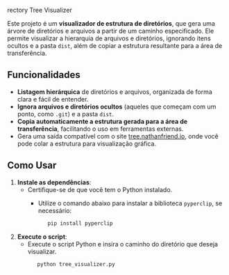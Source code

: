 rectory Tree Visualizer

Este projeto é um **visualizador de estrutura de diretórios**, que gera uma árvore de diretórios e arquivos a partir de um caminho especificado. Ele permite visualizar a hierarquia de arquivos e diretórios, ignorando itens ocultos e a pasta `dist`, além de copiar a estrutura resultante para a área de transferência.

## Funcionalidades

- **Listagem hierárquica** de diretórios e arquivos, organizada de forma clara e fácil de entender.
- **Ignora arquivos e diretórios ocultos** (aqueles que começam com um ponto, como `.git`) e a pasta `dist`.
- **Copia automaticamente a estrutura gerada para a área de transferência**, facilitando o uso em ferramentas externas.
- Gera uma saída compatível com o site [tree.nathanfriend.io](https://tree.nathanfriend.io), onde você pode colar a estrutura para visualização gráfica.

## Como Usar

1. **Instale as dependências**:
   - Certifique-se de que você tem o Python instalado.
      - Utilize o comando abaixo para instalar a biblioteca `pyperclip`, se necessário:
        
         ```bash
            pip install pyperclip
         ```
2. **Execute o script**:
   - Execute o script Python e insira o caminho do diretório que deseja visualizar.
        ```bash
           python tree_visualizer.py
        ```
